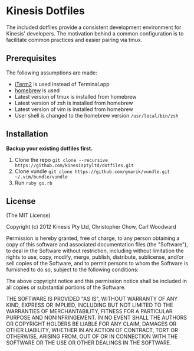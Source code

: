 # Kinesis Dotfiles

The included dotfiles provide a consistent development environment for Kinesis' developers. The motivation behind a
common configuration is to facilitate common practices and easier pairing via tmux.

## Prerequisites

The following assumptions are made:

- [iTerm2](http://www.iterm2.com/) is used instead of Terminal.app
- [homebrew](http://mxcl.github.com/homebrew/) is used
- Latest version of tmux is installed from homebrew
- Latest version of zsh is installed from homebrew
- Latest version of vim is installed from homebrew
- User shell is changed to the homebrew version `/usr/local/bin/zsh`

## Installation

**Backup your existing dotfiles first.**

1. Clone the repo `git clone --recursive https://github.com/kinesisptyltd/dotfiles.git`
2. Clone vundle `git clone https://github.com/gmarik/vundle.git ~/.vim/bundle/vundle`
3. Run `ruby go.rb`

## License

(The MIT License)

Copyright (c) 2012 Kinesis Pty Ltd, Christopher Chow, Carl Woodward

Permission is hereby granted, free of charge, to any person obtaining a copy of this software and associated
documentation files (the "Software"), to deal in the Software without restriction, including without limitation the
rights to use, copy, modify, merge, publish, distribute, sublicense, and/or sell copies of the Software, and to permit
persons to whom the Software is furnished to do so, subject to the following conditions:

The above copyright notice and this permission notice shall be included in all copies or substantial portions of the
Software.

THE SOFTWARE IS PROVIDED "AS IS", WITHOUT WARRANTY OF ANY KIND, EXPRESS OR IMPLIED, INCLUDING BUT NOT LIMITED TO THE
WARRANTIES OF MERCHANTABILITY, FITNESS FOR A PARTICULAR PURPOSE AND NONINFRINGEMENT. IN NO EVENT SHALL THE AUTHORS OR
COPYRIGHT HOLDERS BE LIABLE FOR ANY CLAIM, DAMAGES OR OTHER LIABILITY, WHETHER IN AN ACTION OF CONTRACT, TORT OR
OTHERWISE, ARISING FROM, OUT OF OR IN CONNECTION WITH THE SOFTWARE OR THE USE OR OTHER DEALINGS IN THE SOFTWARE.
